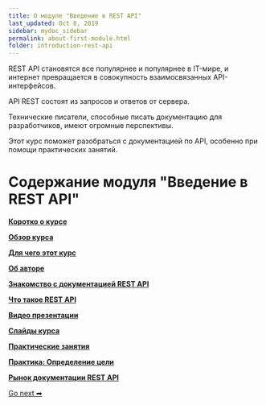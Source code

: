 ```yaml
---
title: О модуле "Введение в REST API"
last_updated: Oct 8, 2019
sidebar: mydoc_sidebar
permalink: about-first-module.html
folder: introduction-rest-api
---
```


REST API становятся все популярнее и популярнее в IT-мире, и интернет превращается в совокупность взаимосвязанных API-интерфейсов.

API REST состоят из запросов и ответов от сервера.

Технические писатели, способные писать документацию для разработчиков, имеют огромные перспективы.

Этот курс поможет разобраться с документацией по API, особенно при помощи практических занятий.

# Содержание модуля "Введение в REST API"

[**Коротко о курсе**](index.html)

[**Обзор курса**](course-overview.html)

[**Для чего этот курс**](what-for-this-course.html)

[**Об авторе**](about-the-author.html)

[**Знакомство с документацией REST API**](intro-rest-api.html)

[**Что такое REST API**](what-is-rest-api.html)

[**Видео презентации**](video-presentations.html)

[**Слайды курса**](course-slides.html)

[**Практические занятия**](workshop-activities.html)

[**Практика: Определение цели**](identify-goals.html)

[**Рынок документации REST API**](api-doc-market.html)

 [Go next ➡](course-overview.html)
